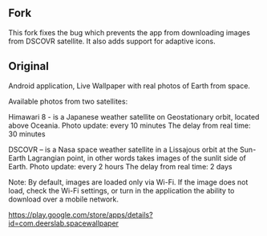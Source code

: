 <h2>Fork</h2>
This fork fixes the bug which prevents the app from downloading images from DSCOVR satellite. It also adds support for adaptive icons.
<br/>
<h2>Original</h2>
Android application, Live Wallpaper with real photos of Earth from space.

Available photos from two satellites:

Himawari 8 - is a Japanese weather satellite on Geostationary orbit, located above Oceania.
	Photo update: every 10 minutes
	The delay from real time: 30 minutes

DSCOVR – is a Nasa space weather satellite in a Lissajous orbit at the Sun-Earth Lagrangian point, in other words  takes images of the sunlit side of Earth.
	Photo update: every 2 hours
	The delay from real time: 2 days


Note: By default, images are loaded only via Wi-Fi. If the image does not load, check the Wi-Fi settings, or turn in the application the ability to download over a mobile network.

https://play.google.com/store/apps/details?id=com.deerslab.spacewallpaper
